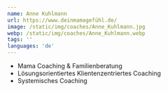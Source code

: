 ```yaml
---
name: Anne Kuhlmann
url: https://www.deinmamagefühl.de/
image: /static/img/coaches/Anne_Kuhlmann.jpg
webp: /static/img/coaches/Anne_Kuhlmann.webp
tags: ''
languages: 'de'
---
```


<ul><li>Mama Coaching &amp; Familienberatung</li><li>Lösungsorientiertes Klientenzentriertes Coaching</li><li>Systemisches Coaching</li></ul>